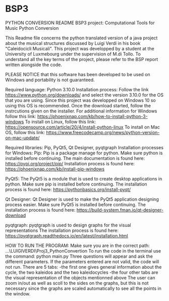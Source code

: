 # BSP3
PYTHON CONVERSION README
BSP3 project: Computational Tools for Music Python Conversion

This Readme file concerns the python translated version of a java project about the musical structures discussed by Luigi Verdi in his book "Caleidocicli Musicali". This project was developped by a student at the University of Luxmebourg under the supervision of M.di Tollo. To understand all the key terms of the project, please refer to the BSP report written alongside the code.

PLEASE NOTICE that this software has been  developed to be used on Windows and portability is not guaranteed.

Required language: Python 3.10.0
Installation process:
Follow the link  https://www.python.org/downloads/  and select the version 3.10.0 for the OS that you are using. 
Since this project was developped on Windows 10 so using this OS is recommended.
Once the download started, follow the instrcutions given on the installer.
For additional information for Windows follow this link: https://phoenixnap.com/kb/how-to-install-python-3-windows
To install on Linux, follow this link: https://opensource.com/article/20/4/install-python-linux
To install on Mac OS, follow this link: https://www.freecodecamp.org/news/python-version-on-mac-update/ 


Required libraries: Pip, PyQt5, Qt Designer, pyqtgraph
Installation processes for Windows:
Pip:
Pip is a package manage for python.
Make sure python is installed before continuing.
The main documentation is found here: https://pypi.org/project/pip/
Installation process is found here: https://phoenixnap.com/kb/install-pip-windows


PyQt5:
The PyQt5 is a module that is used to create desktop applications in python.
Make sure pip is installed before continuing.
The installation process is found here: https://pythonbasics.org/install-pyqt/


Qt Designer:
Qt Designer is used to make the PyQt5 application designing process easier.
Make sure PyQt5 is installed before continuing.
The installation process is found here: https://build-system.fman.io/qt-designer-download


pyqtgraph:
pyqtgraph is used to design graphs for the visual representations
The installation process is found here: https://pyqtgraph.readthedocs.io/en/latest/installation.html


HOW TO RUN THE PROGRAM:
Make sure you are in the correct path: ...\LUIGIVERDI\Proj3_PythonConvertion
To run the code in the terminal use the command: python main.py
Three questions will appear and ask the different parameters. If the parameters entered are not valid, the code will not run.
There are 5 tabs:
-the first one gives general information about the cycle, the two kaleidos and the two kaleidocycles
-the four other tabs are the visual representation of the objects mentionned above
The user can zoom in/out as well as scoll to the sides on the graphs, but this is not necessary since the graphs are scaled automatically to see all the points in the window.

